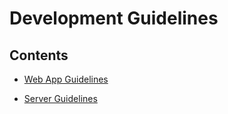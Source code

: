 # Development Guidelines

## Contents

* [Web App Guidelines](content/web.md)

* [Server Guidelines](content/server.md)